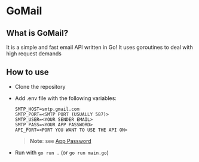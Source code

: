 # GoMail

## What is GoMail?
It is a simple and fast email API written in Go! It uses goroutines to deal with high request demands

## How to use
- Clone the repository
- Add .env file with the following variables:
    ```
    SMTP_HOST=smtp.gmail.com
    SMTP_PORT=<SMTP PORT (USUALLY 587)>
    SMTP_USER=<YOUR SENDER EMAIL>
    SMTP_PASS=<YOUR APP PASSWORD>
    API_PORT=<PORT YOU WANT TO USE THE API ON>
    ```
    > **Note**: see [App Password](https://myaccount.google.com/apppasswords)

- Run with `go run .` (or `go run main.go`)